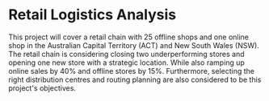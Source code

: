 # Retail Logistics Analysis
This project will cover a retail chain with 25 offline shops and one online shop in the Australian Capital Territory (ACT) and New South Wales (NSW). The retail chain is considering closing two underperforming stores and opening one new store with a strategic location. While also ramping up online sales by 40% and offline stores by 15%. Furthermore, selecting the right distribution centres and routing planning are also considered to be this project's objectives. 
